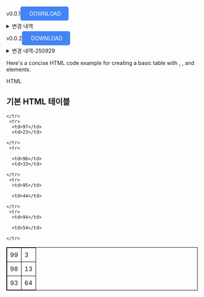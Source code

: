v0.0.1<a href="https://drive.google.com/file/d/1VZNdCNHOtx-OIkrr6g3m89TfFNrgPzSz/view?usp=sharing" style="padding: 10px 20px; background-color: #4285F4; color: white; text-decoration: none; border-radius: 5px;">
DOWNLOAD</a>

<details>
  <summary>변경 내역</summary>
  <ul>
    <li>카메라 기능</li> 
    <li>센서 데이터 조회 기능</li>
    <li>작물 정보 등록 기능</li>
    <li>작물 정보 조회 및 선택 기능</li> 
    <li>테이블 추가 (crop_info, photo, sensor_data, module_status)</li>
    <br>
    <li>250929-00:25/ soil 부분 코드 수정 및 수위 감지 값 보정</li>
    <li>잘 못 입력 된 값 soil_percentage = int(max(0, min(100, ((1023 - soil_raw) / 1023) * 100)))</li>
    <li>db에 저장 된 수치 = int(max(0, min(100, ((1023 - soil_raw) / 1023) * 100))) 를 재계산 하여 db에 수정 작업</li>
    <li>
      99 = 3, 98 = 13, 97 = 23, 96 = 33, 95 = 44, 94 = 54, 93 = 64
    </li>
  </ul>
</details>

v0.0.2<a href="https://drive.google.com/file/d/1VZNdCNHOtx-OIkrr6g3m89TfFNrgPzSz/view?usp=sharing" style="padding: 10px 20px; background-color: #4285F4; color: white; text-decoration: none; border-radius: 5px;">
DOWNLOAD</a>
<details>
  <summary>변경 내역-250929</summary>
  <ul>
    <li>센서 데이터 가장 최근 값 조회 및 페이지 구분</li> 
    <li>라즈베리파이 토양 습도 코드 수정 및 수위 감지 값 보정</li>
    <li>잘 못 입력 된 값 soil_percentage = int(max(0, min(100, ((1023 - soil_raw) / 1023) * 100)))</li>
    <li>db에 저장 된 수치 = int(max(0, min(100, ((1023 - soil_raw) / 1023) * 100))) 를 재계산 하여 db에 수정 작업</li>
    <tr>
      <th>dd</th>
      <td>dd</td>
    </tr>
    <li>
      99 = 3, 98 = 13, 97 = 23, 96 = 33, 95 = 44, 94 = 54, 93 = 64
    </li>
  </ul>
</details>

Here's a concise HTML code example for creating a basic table with <tr>, <td>, and <th> elements.

HTML

<!DOCTYPE html>
<html>
<head>
<style>
table, th, td {
  border: 1px solid black;
  border-collapse: collapse;
}
th, td {
  padding: 8px;
  text-align: left;
}
th {
  background-color: #f2f2f2;
}
</style>
</head>
<body>

<h2>기본 HTML 테이블</h2>

<table>
  <tbody>
    <tr>
      <td>99</td>
      <td>3</td>
    </tr>
    <tr>
      <td>98</td>
      <td>13</td>
      
    </tr>
     <tr>
      <td>97</td>
      <td>23</td>
    
    </tr>
     <tr>
     
      <td>96</td>
      <td>33</td>
    
    </tr>
     <tr>
      <td>95</td>
     
      <td>44</td>
     
    </tr>
     <tr>
      <td>94</td>
     
      <td>54</td>
     
    </tr>

  <tr>
    <td>93</td>
    <td>64</td>
  </tr>
     
 </tbody>
</table>



